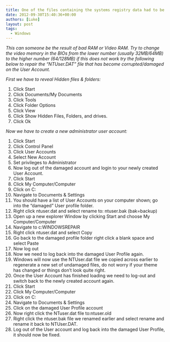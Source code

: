 ```yaml
---
title: One of the files containing the systems registry data had to be recovered
date: 2012-09-30T15:40:36+00:00
authors: [Luke]
layout: post
tags:
  - Windows
---
```

_This can someone be the result of bad RAM or Video RAM. Try to change the video memory in the BIOs from the lower number (usually 32MB/64MB) to the higher number (64/128MB) if this does not work try the following below to repair the “NTUser.DAT” file that has become corrupted/damaged on the User Account._

_First we have to reveal Hidden files & folders:_

<ol start="1">
  <li>
    Click Start
  </li>
  <li>
    Click Documents/My Documents
  </li>
  <li>
    Click Tools
  </li>
  <li>
    Click Folder Options
  </li>
  <li>
    Click View
  </li>
  <li>
    Click Show Hidden Files, Folders, and drives.
  </li>
  <li>
    Click Ok
  </li>
</ol>

_Now we have to create a new administrator user account:_

<ol start="1">
  <li>
    Click Start
  </li>
  <li>
    Click Control Panel
  </li>
  <li>
    Click User Accounts
  </li>
  <li>
    Select New Account
  </li>
  <li>
    Set privileges to Administrator
  </li>
  <li>
    Now log out of the damaged account and login to your newly created User Account.
  </li>
  <li>
    Click Start
  </li>
  <li>
    Click My Computer/Computer
  </li>
  <li>
    Click on C:
  </li>
  <li>
    Navigate to Documents & Settings
  </li>
  <li>
    You should have a list of User Accounts on your computer shown; go into the “damaged” User profile folder.
  </li>
  <li>
    Right click ntuser.dat and select rename to: ntuser.bak (bak=backup)
  </li>
  <li>
    Open up a new explorer Window by clicking Start and choose My Computer/Computer
  </li>
  <li>
    Navigate to c:WINDOWSREPAIR
  </li>
  <li>
    Right click ntuser.dat and select Copy
  </li>
  <li>
    Go back to the damaged profile folder right click a blank space and select Paste
  </li>
  <li>
    Now log out
  </li>
  <li>
    Now we need to log back into the damaged User Profile again.
  </li>
  <li>
    Windows will now use the NTUser.dat file we copied across earlier to regenerate a new set of undamaged files, do not worry if your theme has changed or things don’t look quite right.
  </li>
  <li>
    Once the User Account has finished loading we need to log-out and switch back to the newly created account again.
  </li>
  <li>
    Click Start
  </li>
  <li>
    Click My Computer/Computer
  </li>
  <li>
    Click on C:
  </li>
  <li>
    Navigate to Documents & Settings
  </li>
  <li>
    Click on the damaged User Profile account
  </li>
  <li>
    Now right click the NTuser.dat file to:ntuser.old
  </li>
  <li>
    Right click the ntuser.bak file we renamed earlier and select rename and rename it back to NTUser.DAT.
  </li>
  <li>
    Log out of the User account and log back into the damaged User Profile, it should now be fixed.
  </li>
</ol>